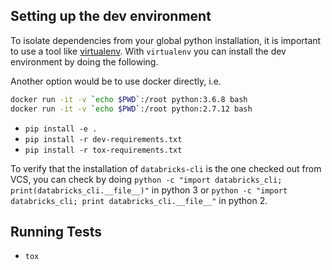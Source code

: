 Setting up the dev environment
---------------------------------
To isolate dependencies from your global python installation, it is important to use a tool like
[virtualenv](https://virtualenv.pypa.io/en/stable/). With `virtualenv` you can install the dev environment by doing the following.

Another option would be to use docker directly, i.e. 
```bash
docker run -it -v `echo $PWD`:/root python:3.6.8 bash
docker run -it -v `echo $PWD`:/root python:2.7.12 bash

```

- `pip install -e .`
- `pip install -r dev-requirements.txt`
- `pip install -r tox-requirements.txt`

To verify that the installation of `databricks-cli` is the one checked out from VCS, you can check by doing `python -c "import databricks_cli; print(databricks_cli.__file__)"` in python 3 or  `python -c "import databricks_cli; print databricks_cli.__file__"` in python 2.

Running Tests
----------------
- `tox`

